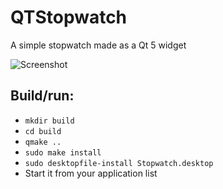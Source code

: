 # QTStopwatch
A simple stopwatch made as a Qt 5 widget

![Screenshot](https://i.imgur.com/7igYhfX.png)

## Build/run:

- `mkdir build`
- `cd build`
- `qmake ..`
- `sudo make install`
- `sudo desktopfile-install Stopwatch.desktop`
- Start it from your application list
